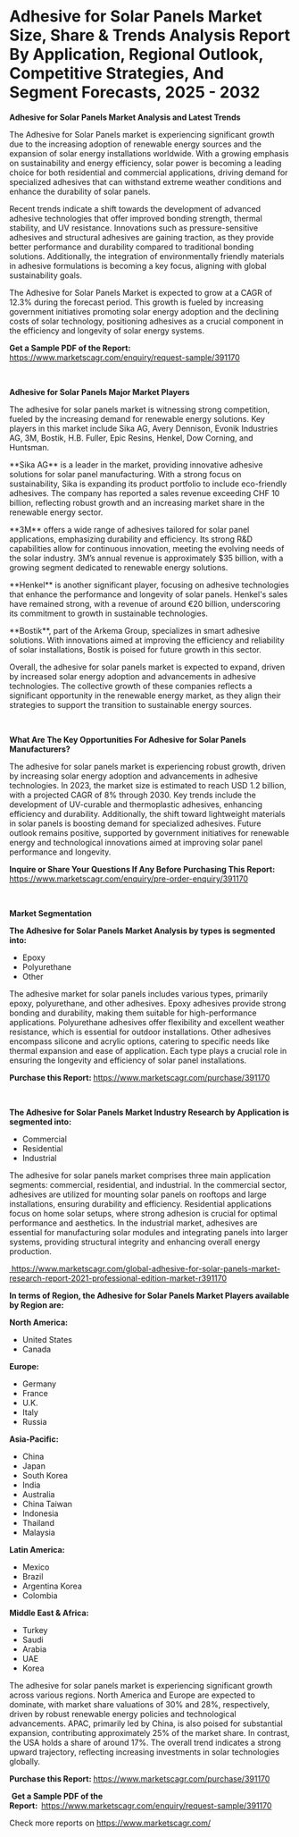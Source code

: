 <p><h1>Adhesive for Solar Panels Market Size, Share & Trends Analysis Report By Application, Regional Outlook, Competitive Strategies, And Segment Forecasts, 2025 - 2032</h1></p><p><strong>Adhesive for Solar Panels Market Analysis and Latest Trends</strong></p>
<p><p>The Adhesive for Solar Panels market is experiencing significant growth due to the increasing adoption of renewable energy sources and the expansion of solar energy installations worldwide. With a growing emphasis on sustainability and energy efficiency, solar power is becoming a leading choice for both residential and commercial applications, driving demand for specialized adhesives that can withstand extreme weather conditions and enhance the durability of solar panels.</p><p>Recent trends indicate a shift towards the development of advanced adhesive technologies that offer improved bonding strength, thermal stability, and UV resistance. Innovations such as pressure-sensitive adhesives and structural adhesives are gaining traction, as they provide better performance and durability compared to traditional bonding solutions. Additionally, the integration of environmentally friendly materials in adhesive formulations is becoming a key focus, aligning with global sustainability goals.</p><p>The Adhesive for Solar Panels Market is expected to grow at a CAGR of 12.3% during the forecast period. This growth is fueled by increasing government initiatives promoting solar energy adoption and the declining costs of solar technology, positioning adhesives as a crucial component in the efficiency and longevity of solar energy systems.</p></p>
<p><strong>Get a Sample PDF of the Report:&nbsp;</strong> <a href="https://www.marketscagr.com/enquiry/request-sample/391170?utm_campaign=3224&utm_medium=2&utm_source=Github&utm_content=ia&utm_term=29032025&utm_id=adhesive-for-solar-panels">https://www.marketscagr.com/enquiry/request-sample/391170</a></p>
<p>&nbsp;</p>
<p><strong>Adhesive for Solar Panels Major Market Players</strong></p>
<p><p>The adhesive for solar panels market is witnessing strong competition, fueled by the increasing demand for renewable energy solutions. Key players in this market include Sika AG, Avery Dennison, Evonik Industries AG, 3M, Bostik, H.B. Fuller, Epic Resins, Henkel, Dow Corning, and Huntsman.</p><p>**Sika AG** is a leader in the market, providing innovative adhesive solutions for solar panel manufacturing. With a strong focus on sustainability, Sika is expanding its product portfolio to include eco-friendly adhesives. The company has reported a sales revenue exceeding CHF 10 billion, reflecting robust growth and an increasing market share in the renewable energy sector.</p><p>**3M** offers a wide range of adhesives tailored for solar panel applications, emphasizing durability and efficiency. Its strong R&D capabilities allow for continuous innovation, meeting the evolving needs of the solar industry. 3M’s annual revenue is approximately $35 billion, with a growing segment dedicated to renewable energy solutions.</p><p>**Henkel** is another significant player, focusing on adhesive technologies that enhance the performance and longevity of solar panels. Henkel's sales have remained strong, with a revenue of around €20 billion, underscoring its commitment to growth in sustainable technologies.</p><p>**Bostik**, part of the Arkema Group, specializes in smart adhesive solutions. With innovations aimed at improving the efficiency and reliability of solar installations, Bostik is poised for future growth in this sector.</p><p>Overall, the adhesive for solar panels market is expected to expand, driven by increased solar energy adoption and advancements in adhesive technologies. The collective growth of these companies reflects a significant opportunity in the renewable energy market, as they align their strategies to support the transition to sustainable energy sources.</p></p>
<p>&nbsp;</p>
<p><strong>What Are The Key Opportunities For Adhesive for Solar Panels Manufacturers?</strong></p>
<p><p>The adhesive for solar panels market is experiencing robust growth, driven by increasing solar energy adoption and advancements in adhesive technologies. In 2023, the market size is estimated to reach USD 1.2 billion, with a projected CAGR of 8% through 2030. Key trends include the development of UV-curable and thermoplastic adhesives, enhancing efficiency and durability. Additionally, the shift toward lightweight materials in solar panels is boosting demand for specialized adhesives. Future outlook remains positive, supported by government initiatives for renewable energy and technological innovations aimed at improving solar panel performance and longevity.</p></p>
<p><strong>Inquire or Share Your Questions If Any Before Purchasing This Report:</strong> <a href="https://www.marketscagr.com/enquiry/pre-order-enquiry/391170?utm_campaign=3224&utm_medium=2&utm_source=Github&utm_content=ia&utm_term=29032025&utm_id=adhesive-for-solar-panels">https://www.marketscagr.com/enquiry/pre-order-enquiry/391170</a></p>
<p>&nbsp;</p>
<p><strong>Market Segmentation</strong></p>
<p><strong>The Adhesive for Solar Panels Market Analysis by types is segmented into:</strong></p>
<p><ul><li>Epoxy</li><li>Polyurethane</li><li>Other</li></ul></p>
<p><p>The adhesive market for solar panels includes various types, primarily epoxy, polyurethane, and other adhesives. Epoxy adhesives provide strong bonding and durability, making them suitable for high-performance applications. Polyurethane adhesives offer flexibility and excellent weather resistance, which is essential for outdoor installations. Other adhesives encompass silicone and acrylic options, catering to specific needs like thermal expansion and ease of application. Each type plays a crucial role in ensuring the longevity and efficiency of solar panel installations.</p></p>
<p><strong>Purchase this Report:&nbsp;</strong><a href="https://www.marketscagr.com/purchase/391170?utm_campaign=3224&utm_medium=2&utm_source=Github&utm_content=ia&utm_term=29032025&utm_id=adhesive-for-solar-panels">https://www.marketscagr.com/purchase/391170</a></p>
<p>&nbsp;</p>
<p><strong>The Adhesive for Solar Panels Market Industry Research by Application is segmented into:</strong></p>
<p><ul><li>Commercial</li><li>Residential</li><li>Industrial</li></ul></p>
<p><p>The adhesive for solar panels market comprises three main application segments: commercial, residential, and industrial. In the commercial sector, adhesives are utilized for mounting solar panels on rooftops and large installations, ensuring durability and efficiency. Residential applications focus on home solar setups, where strong adhesion is crucial for optimal performance and aesthetics. In the industrial market, adhesives are essential for manufacturing solar modules and integrating panels into larger systems, providing structural integrity and enhancing overall energy production.</p></p>
<p><a href="https://www.marketscagr.com/global-adhesive-for-solar-panels-market-research-report-2021-professional-edition-market-r391170?utm_campaign=3224&utm_medium=2&utm_source=Github&utm_content=ia&utm_term=29032025&utm_id=adhesive-for-solar-panels">&nbsp;https://www.marketscagr.com/global-adhesive-for-solar-panels-market-research-report-2021-professional-edition-market-r391170</a></p>
<p><strong>In terms of Region, the Adhesive for Solar Panels Market Players available by Region are:</strong></p>
<p>
    <p> <strong> North America: </strong>
        <ul>
            <li>United States</li>
            <li>Canada</li>
        </ul>
        </p> 
    <p> <strong> Europe: </strong>
        <ul>
            <li>Germany</li>
            <li>France</li>
            <li>U.K.</li>
            <li>Italy</li>
            <li>Russia</li>
        </ul>
        </p> 
    <p> <strong> Asia-Pacific: </strong>
        <ul>
            <li>China</li>
            <li>Japan</li>
            <li>South Korea</li>
            <li>India</li>
            <li>Australia</li>
            <li>China Taiwan</li>
            <li>Indonesia</li>
            <li>Thailand</li>
            <li>Malaysia</li>
        </ul>
        </p> 
    <p> <strong> Latin America: </strong>
        <ul>
            <li>Mexico</li>
            <li>Brazil</li>
            <li>Argentina Korea</li>
            <li>Colombia</li>
        </ul>
        </p> 
    <p> <strong> Middle East & Africa: </strong>
        <ul>
            <li>Turkey</li>
            <li>Saudi</li>
            <li>Arabia</li>
            <li>UAE</li>
            <li>Korea</li>
        </ul>
    </p>
    </p>
<p><p>The adhesive for solar panels market is experiencing significant growth across various regions. North America and Europe are expected to dominate, with market share valuations of 30% and 28%, respectively, driven by robust renewable energy policies and technological advancements. APAC, primarily led by China, is also poised for substantial expansion, contributing approximately 25% of the market share. In contrast, the USA holds a share of around 17%. The overall trend indicates a strong upward trajectory, reflecting increasing investments in solar technologies globally.</p></p>
<p><strong>Purchase this Report: </strong><a href="https://www.marketscagr.com/purchase/391170?utm_campaign=3224&utm_medium=2&utm_source=Github&utm_content=ia&utm_term=29032025&utm_id=adhesive-for-solar-panels">https://www.marketscagr.com/purchase/391170</a></p>
<p>&nbsp;<strong>Get a Sample PDF of the Report:&nbsp;&nbsp;</strong><a href="https://www.marketscagr.com/enquiry/request-sample/391170?utm_campaign=3224&utm_medium=2&utm_source=Github&utm_content=ia&utm_term=29032025&utm_id=adhesive-for-solar-panels">https://www.marketscagr.com/enquiry/request-sample/391170</a></p>
<p><strong></strong></p>
<p>Check more reports on <a href="https://www.marketscagr.com/?utm_campaign=3224&utm_medium=2&utm_source=Github&utm_content=ia&utm_term=29032025&utm_id=adhesive-for-solar-panels">https://www.marketscagr.com/</a></p>